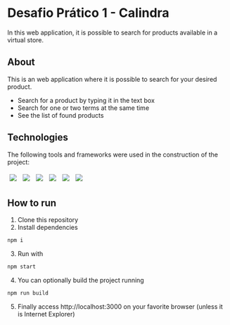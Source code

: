 # Desafio Prático 1 - Calindra

In this web application, it is possible to search for products available in a virtual store.

## About

This is an web application where it is possible to search for your desired product.

- Search for a product by typing it in the text box
- Search for one or two terms at the same time
- See the list of found products 

## Technologies
The following tools and frameworks were used in the construction of the project:<br>
<p>
    <img style='margin: 5px;' src='https://img.shields.io/badge/JavaScript-F7DF1E?style=for-the-badge&logo=javascript&logoColor=black'>
    <img style='margin: 5px;' src='https://img.shields.io/badge/styled-components%20-%2320232a.svg?&style=for-the-badge&color=b8679e&logo=styled-components&logoColor=%3a3a3a'>
    <img style='margin: 5px;' src='https://img.shields.io/badge/axios%20-%2320232a.svg?&style=for-the-badge&color=informational'>
    <img style='margin: 5px;' src="https://img.shields.io/badge/react-app%20-%2320232a.svg?&style=for-the-badge&color=60ddf9&logo=react&logoColor=%2361DAFB"/>
    <img style='margin: 5px;' src="https://img.shields.io/badge/react_route%20-%2320232a.svg?&style=for-the-badge&logo=react&logoColor=%2361DAFB"/>
    <img style='margin: 5px;' src="https://img.shields.io/badge/eslint-3A33D1?style=for-the-badge&logo=eslint&logoColor=white"/>
</p>

## How to run

1. Clone this repository
2. Install dependencies
```bash
npm i
```
3. Run with
```bash
npm start
```
4. You can optionally build the project running
```bash
npm run build
```
5. Finally access http://localhost:3000 on your favorite browser (unless it is Internet Explorer)